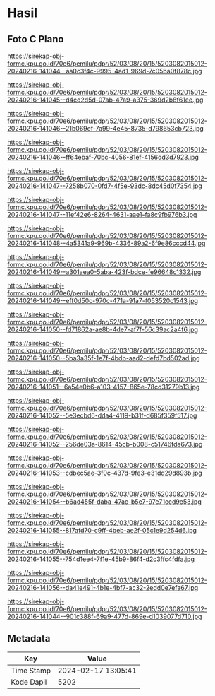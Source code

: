 # Hasil

## Foto C Plano

https://sirekap-obj-formc.kpu.go.id/70e6/pemilu/pdpr/52/03/08/20/15/5203082015012-20240216-141044--aa0c3f4c-9995-4ad1-969d-7c05ba0f878c.jpg

https://sirekap-obj-formc.kpu.go.id/70e6/pemilu/pdpr/52/03/08/20/15/5203082015012-20240216-141045--d4cd2d5d-07ab-47a9-a375-369d2b8f61ee.jpg

https://sirekap-obj-formc.kpu.go.id/70e6/pemilu/pdpr/52/03/08/20/15/5203082015012-20240216-141046--21b069ef-7a99-4e45-8735-d798653cb723.jpg

https://sirekap-obj-formc.kpu.go.id/70e6/pemilu/pdpr/52/03/08/20/15/5203082015012-20240216-141046--ff64ebaf-70bc-4056-81ef-4156dd3d7923.jpg

https://sirekap-obj-formc.kpu.go.id/70e6/pemilu/pdpr/52/03/08/20/15/5203082015012-20240216-141047--7258b070-0fd7-4f5e-93dc-8dc45d0f7354.jpg

https://sirekap-obj-formc.kpu.go.id/70e6/pemilu/pdpr/52/03/08/20/15/5203082015012-20240216-141047--11ef42e6-8264-4631-aae1-fa8c9fb976b3.jpg

https://sirekap-obj-formc.kpu.go.id/70e6/pemilu/pdpr/52/03/08/20/15/5203082015012-20240216-141048--4a5341a9-969b-4336-89a2-6f9e86cccd44.jpg

https://sirekap-obj-formc.kpu.go.id/70e6/pemilu/pdpr/52/03/08/20/15/5203082015012-20240216-141049--a301aea0-5aba-423f-bdce-fe96648c1332.jpg

https://sirekap-obj-formc.kpu.go.id/70e6/pemilu/pdpr/52/03/08/20/15/5203082015012-20240216-141049--eff0d50c-970c-471a-91a7-f053520c1543.jpg

https://sirekap-obj-formc.kpu.go.id/70e6/pemilu/pdpr/52/03/08/20/15/5203082015012-20240216-141050--fd71862a-ae8b-4de7-af7f-56c39ac2a4f6.jpg

https://sirekap-obj-formc.kpu.go.id/70e6/pemilu/pdpr/52/03/08/20/15/5203082015012-20240216-141050--5ba3a35f-1e7f-4bdb-aad2-defd7bd502ad.jpg

https://sirekap-obj-formc.kpu.go.id/70e6/pemilu/pdpr/52/03/08/20/15/5203082015012-20240216-141051--6a54e0b6-a103-4157-865e-78cd31279b13.jpg

https://sirekap-obj-formc.kpu.go.id/70e6/pemilu/pdpr/52/03/08/20/15/5203082015012-20240216-141052--5e3ecbd6-dda4-4119-b31f-d685f359f517.jpg

https://sirekap-obj-formc.kpu.go.id/70e6/pemilu/pdpr/52/03/08/20/15/5203082015012-20240216-141052--256de03a-8614-45cb-b008-c51746fda673.jpg

https://sirekap-obj-formc.kpu.go.id/70e6/pemilu/pdpr/52/03/08/20/15/5203082015012-20240216-141053--cdbec5ae-3f0c-437d-9fe3-e31dd29d893b.jpg

https://sirekap-obj-formc.kpu.go.id/70e6/pemilu/pdpr/52/03/08/20/15/5203082015012-20240216-141054--b6ad455f-daba-47ac-b5e7-97e71ccd9e53.jpg

https://sirekap-obj-formc.kpu.go.id/70e6/pemilu/pdpr/52/03/08/20/15/5203082015012-20240216-141055--817afd70-c9ff-4beb-ae2f-05c1e9d254d6.jpg

https://sirekap-obj-formc.kpu.go.id/70e6/pemilu/pdpr/52/03/08/20/15/5203082015012-20240216-141055--754d1ee4-7f1e-45b9-86f4-d2c3ffc4fdfa.jpg

https://sirekap-obj-formc.kpu.go.id/70e6/pemilu/pdpr/52/03/08/20/15/5203082015012-20240216-141056--da41e491-4b1e-4bf7-ac32-2edd0e7efa67.jpg

https://sirekap-obj-formc.kpu.go.id/70e6/pemilu/pdpr/52/03/08/20/15/5203082015012-20240216-141044--901c388f-69a9-477d-869e-d1039077d710.jpg


## Metadata

| Key        | Value               |
| ---------- | ------------------- |
| Time Stamp | 2024-02-17 13:05:41 |
| Kode Dapil | 5202                |



